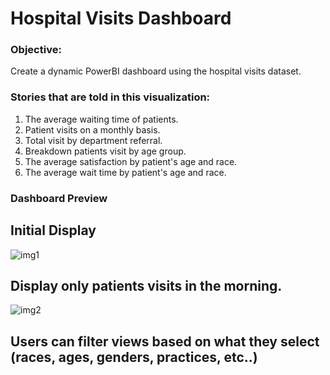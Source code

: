 # Hospital Visits Dashboard

### Objective: 
Create a dynamic PowerBI dashboard using the hospital visits dataset.

### Stories that are told in this visualization:
1. The average waiting time of patients.
2. Patient visits on a monthly basis.
3. Total visit by department referral.
4. Breakdown patients visit by age group.
5. The average satisfaction by patient's age and race.
6. The average wait time by patient's age and race.

### Dashboard Preview

## Initial Display
![img1](https://github.com/theta1995/Hospital-Visits-Dashboard/assets/73801104/a90a88c8-43c3-4a58-a768-dfce8139d8c9)

## Display only patients visits in the morning.
![img2](https://github.com/theta1995/Hospital-Visits-Dashboard/assets/73801104/6db1d595-bfc8-4d0a-a2fe-7328bf886c67)

## Users can filter views based on what they select (races, ages, genders, practices, etc..)
